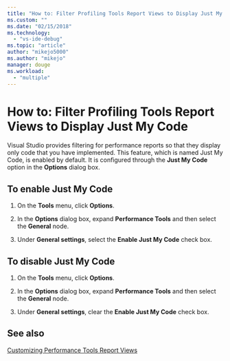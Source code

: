 ```yaml
---
title: "How to: Filter Profiling Tools Report Views to Display Just My Code | Microsoft Docs"
ms.custom: ""
ms.date: "02/15/2018"
ms.technology: 
  - "vs-ide-debug"
ms.topic: "article"
author: "mikejo5000"
ms.author: "mikejo"
manager: douge
ms.workload: 
  - "multiple"
---
```

# How to: Filter Profiling Tools Report Views to Display Just My Code

Visual Studio provides filtering for performance reports so that they display only code that you have implemented. This feature, which is named Just My Code, is enabled by default. It is configured through the **Just My Code** option in the **Options** dialog box.

## To enable Just My Code

1. On the **Tools** menu, click **Options**.

2. In the **Options** dialog box, expand **Performance Tools** and then select the **General** node.

3. Under **General settings**, select the **Enable Just My Code** check box.

## To disable Just My Code

1. On the **Tools** menu, click **Options**.

2. In the **Options** dialog box, expand **Performance Tools** and then select the **General** node.

3. Under **General settings**, clear the **Enable Just My Code** check box.

## See also

[Customizing Performance Tools Report Views](../profiling/customizing-performance-tools-report-views.md)